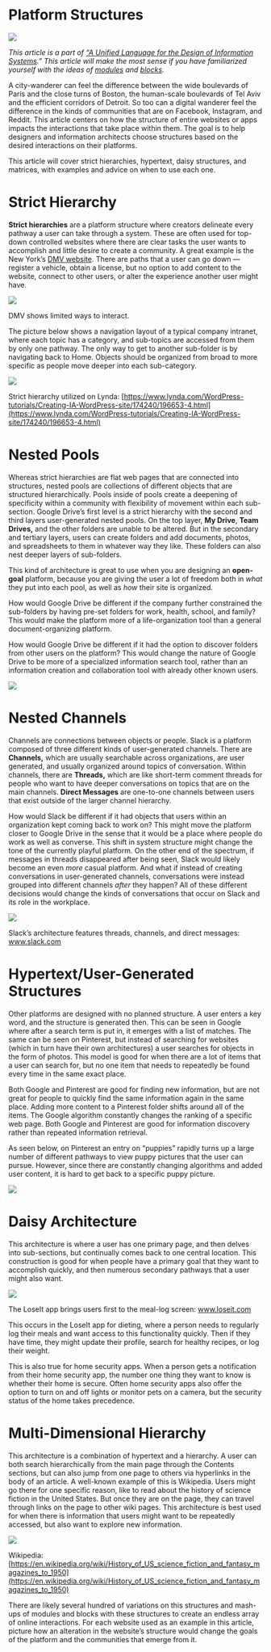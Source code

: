 ﻿---
author: Rachel Aliana
date: Jun 21, 2019
source: https://rachelaliana.medium.com/platform-structures-a278333b4d27

---
 
# Platform Structures

![](images/eYl1ueYWbiebovggPdrEYw.png)

_This article is a part of_ [_“A Unified Language for the Design of Information Systems_](a-unified-language-for-the-design-of-information-systems.md)_.” This article will make the most sense if you have familiarized yourself with the ideas of_ [_modules_](a-pattern-language-modules.md) _and_ [_blocks_](a-pattern-language-interaction-blocks.md)_._

A city-wanderer can feel the difference between the wide boulevards of Paris and the close turns of Boston, the human-scale boulevards of Tel Aviv and the efficient corridors of Detroit. So too can a digital wanderer feel the difference in the kinds of communities that are on Facebook, Instagram, and Reddit. This article centers on how the structure of entire websites or apps impacts the interactions that take place within them. The goal is to help designers and information architects choose structures based on the desired interactions on their platforms.

This article will cover strict hierarchies, hypertext, daisy structures, and matrices, with examples and advice on when to use each one.

# Strict Hierarchy

**Strict hierarchies**  are a platform structure where creators delineate every pathway a user can take through a system. These are often used for top-down controlled websites where there are clear tasks the user wants to accomplish and little desire to create a community. A great example is the New York’s  [DMV website](https://dmv.ny.gov/). There are paths that a user can go down — register a vehicle, obtain a license, but no option to add content to the website, connect to other users, or alter the experience another user might have.

![](images/4S3CID6xtqzHXJWAMhx97w.png)

DMV shows limited ways to interact.

The picture below shows a navigation layout of a typical company intranet, where each topic has a category, and sub-topics are accessed from them by only one pathway. The only way to get to another sub-folder is by navigating back to Home. Objects should be organized from broad to more specific as people move deeper into each sub-category.

![](images/VvNeB-Usr6FnmD6-IoAQXg.png)

Strict hierarchy utilized on Lynda:  [https://www.lynda.com/WordPress-tutorials/Creating-IA-WordPress-site/174240/196653-4.html](https://www.lynda.com/WordPress-tutorials/Creating-IA-WordPress-site/174240/196653-4.html)

# Nested Pools

Whereas strict hierarchies are flat web pages that are connected into structures, nested pools are collections of different objects that are structured hierarchically. Pools inside of pools create a deepening of specificity within a community with flexibility of movement within each sub-section. Google Drive’s first level is a strict hierarchy with the second and third layers user-generated nested pools. On the top layer,  **My Drive**,  **Team Drives,**  and the other folders are unable to be altered. But in the secondary and tertiary layers, users can create folders and add documents, photos, and spreadsheets to them in whatever way they like. These folders can also nest deeper layers of sub-folders.

This kind of architecture is great to use when you are designing an  **open-goal**  platform, because you are giving the user a lot of freedom both in  _what_ they put into each pool, as well as  _how_ their site is organized.

How would Google Drive be different if the company further constrained the sub-folders by having pre-set folders for work, health, school, and family? This would make the platform more of a life-organization tool than a general document-organizing platform.

How would Google Drive be different if it had the option to discover folders from other users on the platform? This would change the nature of Google Drive to be more of a specialized information search tool, rather than an information creation and collaboration tool with already other known users.

![](images/u7j33qHAtG73uqFR2GrEVw.png)

# Nested Channels

Channels are connections between objects or people. Slack is a platform composed of three different kinds of user-generated channels. There are  **Channels,**  which are usually searchable across organizations, are user generated, and usually organized around topics of conversation. Within channels, there are  **Threads,**  which are like short-term comment threads for people who want to have deeper conversations on topics that are on the main channels.  **Direct Messages**  are one-to-one channels between users that exist outside of the larger channel hierarchy.

How would Slack be different if it had objects that users within an organization kept coming back to work on? This might move the platform closer to Google Drive in the sense that it would be a place where people do work as well as converse. This shift in system structure might change the tone of the currently playful platform. On the other end of the spectrum, if messages in threads disappeared after being seen, Slack would likely become an even  _more_  casual platform. And what if instead of creating conversations in user-generated channels, conversations were instead grouped into different channels  _after_ they happen? All of these different decisions would change the kinds of conversations that occur on Slack and its role in the workplace.

![](images/fWOXPKxN9imo4FDsLmLQyQ.png)

Slack’s architecture features threads, channels, and direct messages: www.slack.com

# Hypertext/User-Generated Structures

Other platforms are designed with no planned structure. A user enters a key word, and the structure is generated then. This can be seen in Google where after a search term is put in, it emerges with a list of matches. The same can be seen on Pinterest, but instead of searching for websites (which in turn have their own architectures) a user searches for objects in the form of photos. This model is good for when there are a lot of items that a user can search for, but no one item that needs to repeatedly be found every time in the same exact place.

Both Google and Pinterest are good for finding new information, but are not great for people to quickly find the same information again in the same place. Adding more content to a Pinterest folder shifts around all of the items. The Google algorithm constantly changes the ranking of a specific web page. Both Google and Pinterest are good for information discovery rather than repeated information retrieval.

As seen below, on Pinterest an entry on “puppies” rapidly turns up a large number of different pathways to view puppy pictures that the user can pursue. However, since there are constantly changing algorithms and added user content, it is hard to get back to a specific puppy picture.

![](images/k3TtNQ8BWvt5OKwYKq5bvg.png)

# Daisy Architecture

This architecture is where a user has one primary page, and then delves into sub-sections, but continually comes back to one central location. This construction is good for when people have a primary goal that they want to accomplish quickly, and then numerous secondary pathways that a user might also want.

![](images/St09FJK65ziwDmZwHbCtSg.png)

The LoseIt app brings users first to the meal-log screen: www.loseit.com

This occurs in the LoseIt app for dieting, where a person needs to regularly log their meals and want access to this functionality quickly. Then if they have time, they might update their profile, search for healthy recipes, or log their weight.

This is also true for home security apps. When a person gets a notification from their home security app, the number one thing they want to know is whether their home is secure. Often home security apps also offer the option to turn on and off lights or monitor pets on a camera, but the security status of the home takes precedence.

# Multi-Dimensional Hierarchy

This architecture is a combination of hypertext and a hierarchy. A user can both search hierarchically from the main page through the Contents sections, but can also jump from one page to others via hyperlinks in the body of an article. A well-known example of this is Wikipedia. Users might go there for one specific reason, like to read about the history of science fiction in the United States. But once they are on the page, they can travel through links on the page to other wiki pages. This architecture is best used for when there is information that users might want to be repeatedly accessed, but also want to explore new information.

![](images/1HcYnGfeolfWKH6q_EGi9A.png)

Wikipedia:  [https://en.wikipedia.org/wiki/History_of_US_science_fiction_and_fantasy_magazines_to_1950](https://en.wikipedia.org/wiki/History_of_US_science_fiction_and_fantasy_magazines_to_1950)

There are likely several hundred of variations on this structures and mash-ups of modules and blocks with these structures to create an endless array of online interactions. For each website used as an example in this article, picture how an alteration in the website’s structure would change the goals of the platform and the communities that emerge from it.
